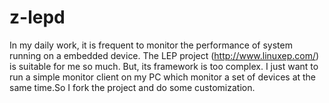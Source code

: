 # z-lepd
In my daily work, it is frequent to monitor the performance of system running on a embedded device. The LEP project (http://www.linuxep.com/) is suitable for me so much. But, its framework is too complex. I just want to run a simple monitor client on my PC which monitor a set of devices at the same time.So I fork the project and do some customization.
